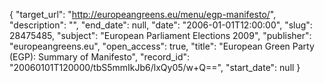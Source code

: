 {
  "target_url": "http://europeangreens.eu/menu/egp-manifesto/", 
  "description": "", 
  "end_date": null, 
  "date": "2006-01-01T12:00:00", 
  "slug": 28475485, 
  "subject": "European Parliament Elections 2009", 
  "publisher": "europeangreens.eu", 
  "open_access": true, 
  "title": "European Green Party (EGP): Summary of Manifesto", 
  "record_id": "20060101T120000/tbS5mmIkJb6/lxQy05/w+Q==", 
  "start_date": null
}

